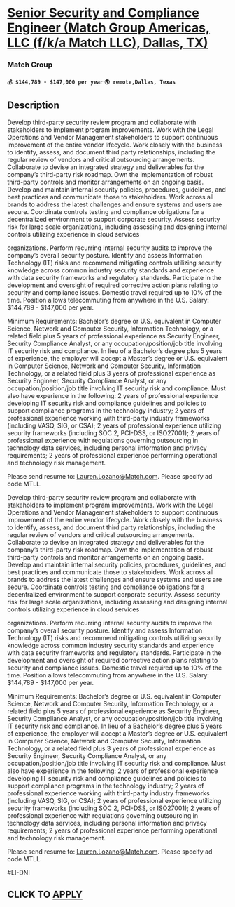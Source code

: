 # [Senior Security and Compliance Engineer (Match Group Americas, LLC (f/k/a Match LLC), Dallas, TX)](https://www.remotewlb.com/apply/senior-security-and-compliance-engineer-match-group-americas-llc-f-k-a-match-llc-dallas-tx)  
### Match Group  
#### `💰 $144,789 - $147,000 per year` `🌎 remote,Dallas, Texas`  

## Description

Develop third-party security review program and collaborate with stakeholders to implement program improvements. Work with the Legal Operations and Vendor Management stakeholders to support continuous improvement of the entire vendor lifecycle. Work closely with the business to identify, assess, and document third party relationships, including the regular review of vendors and critical outsourcing arrangements. Collaborate to devise an integrated strategy and deliverables for the company’s third-party risk roadmap. Own the implementation of robust third-party controls and monitor arrangements on an ongoing basis. Develop and maintain internal security policies, procedures, guidelines, and best practices and communicate those to stakeholders. Work across all brands to address the latest challenges and ensure systems and users are secure. Coordinate controls testing and compliance obligations for a decentralized environment to support corporate security. Assess security risk for large
scale organizations, including assessing and designing internal controls utilizing experience in cloud services

organizations. Perform recurring internal security audits to improve the company’s overall security posture. Identify and assess Information Technology (IT) risks and recommend mitigating controls utilizing security knowledge across common industry security standards and experience with data security frameworks and regulatory standards. Participate in the development and oversight of required corrective action plans relating to security and compliance issues. Domestic travel required up to 10% of the time. Position allows telecommuting from anywhere in the U.S. Salary: $144,789 - $147,000 per year.

Minimum Requirements: Bachelor’s degree or U.S. equivalent in Computer Science, Network and Computer Security, Information Technology, or a related field plus 5 years of professional experience as Security Engineer, Security Compliance Analyst, or any occupation/position/job title involving IT security risk and compliance. In lieu of a Bachelor’s degree plus 5 years of experience, the employer will accept a Master’s degree or U.S. equivalent in Computer Science, Network and Computer Security, Information Technology, or a related field plus 3 years of professional experience as Security Engineer, Security Compliance Analyst, or any occupation/position/job title involving IT security risk and compliance. Must also have experience in the following: 2 years of professional experience developing IT security risk and compliance guidelines and policies to support compliance programs in the technology industry; 2 years of professional experience working with third-party industry frameworks
(including VASQ, SIG, or CSA); 2 years of professional experience utilizing security frameworks (including SOC 2, PCI-DSS, or ISO27001); 2 years of professional experience with regulations governing outsourcing in technology data services, including personal information and privacy requirements; 2 years of professional experience performing operational and technology risk management.

Please send resume to: Lauren.Lozano@Match.com. Please specify ad code MTLL.

  

Develop third-party security review program and collaborate with stakeholders to implement program improvements. Work with the Legal Operations and Vendor Management stakeholders to support continuous improvement of the entire vendor lifecycle. Work closely with the business to identify, assess, and document third party relationships, including the regular review of vendors and critical outsourcing arrangements. Collaborate to devise an integrated strategy and deliverables for the company’s third-party risk roadmap. Own the implementation of robust third-party controls and monitor arrangements on an ongoing basis. Develop and maintain internal security policies, procedures, guidelines, and best practices and communicate those to stakeholders. Work across all brands to address the latest challenges and ensure systems and users are secure. Coordinate controls testing and compliance obligations for a decentralized environment to support corporate security. Assess security risk for large
scale organizations, including assessing and designing internal controls utilizing experience in cloud services

organizations. Perform recurring internal security audits to improve the company’s overall security posture. Identify and assess Information Technology (IT) risks and recommend mitigating controls utilizing security knowledge across common industry security standards and experience with data security frameworks and regulatory standards. Participate in the development and oversight of required corrective action plans relating to security and compliance issues. Domestic travel required up to 10% of the time. Position allows telecommuting from anywhere in the U.S. Salary: $144,789 - $147,000 per year.

Minimum Requirements: Bachelor’s degree or U.S. equivalent in Computer Science, Network and Computer Security, Information Technology, or a related field plus 5 years of professional experience as Security Engineer, Security Compliance Analyst, or any occupation/position/job title involving IT security risk and compliance. In lieu of a Bachelor’s degree plus 5 years of experience, the employer will accept a Master’s degree or U.S. equivalent in Computer Science, Network and Computer Security, Information Technology, or a related field plus 3 years of professional experience as Security Engineer, Security Compliance Analyst, or any occupation/position/job title involving IT security risk and compliance. Must also have experience in the following: 2 years of professional experience developing IT security risk and compliance guidelines and policies to support compliance programs in the technology industry; 2 years of professional experience working with third-party industry frameworks
(including VASQ, SIG, or CSA); 2 years of professional experience utilizing security frameworks (including SOC 2, PCI-DSS, or ISO27001); 2 years of professional experience with regulations governing outsourcing in technology data services, including personal information and privacy requirements; 2 years of professional experience performing operational and technology risk management.

Please send resume to: Lauren.Lozano@Match.com. Please specify ad code MTLL.

  

#LI-DNI

  
## CLICK TO [APPLY](https://www.remotewlb.com/apply/senior-security-and-compliance-engineer-match-group-americas-llc-f-k-a-match-llc-dallas-tx)

